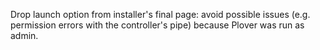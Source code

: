 Drop launch option from installer's final page: avoid possible issues (e.g. permission errors with the controller's pipe) because Plover was run as admin.
